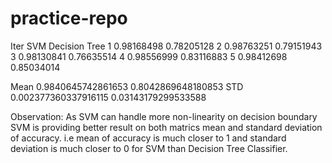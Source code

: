 # practice-repo

Iter         SVM                        Decision Tree
1         0.98168498                     0.78205128
2         0.98763251                     0.79151943
3         0.98130841                     0.76635514
4         0.98556999                     0.83116883
5         0.98412698                     0.85034014

Mean    0.9840645742861653               0.8042869648180853
STD     0.002377360337916115             0.03143179299533588


Observation: As SVM can handle more non-linearity on decision boundary SVM is providing better result on both matrics mean and standard deviation of accuracy. i.e mean of accuracy is much closer to 1 and standard deviation is much closer to 0 for SVM than Decision Tree Classifier.